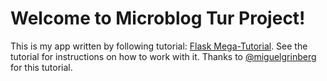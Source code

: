 # Welcome to Microblog Tur Project!

This is my app written by following tutorial: [Flask Mega-Tutorial](https://blog.miguelgrinberg.com/post/the-flask-mega-tutorial-part-i-hello-world). See the tutorial for instructions on how to work with it.
Thanks to [\@miguelgrinberg](https://github.com/miguelgrinberg) for this tutorial.
